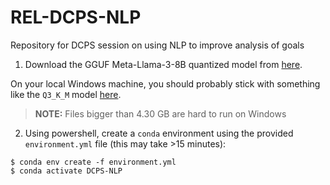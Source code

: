 # REL-DCPS-NLP
Repository for DCPS session on using NLP to improve analysis of goals

1. Download the GGUF Meta-Llama-3-8B quantized model from [here](https://huggingface.co/bartowski/Meta-Llama-3-8B-Instruct-GGUF).

On your local Windows machine, you should probably stick with something like the `Q3_K_M` model [here](https://huggingface.co/bartowski/Meta-Llama-3-8B-Instruct-GGUF/blob/main/Meta-Llama-3-8B-Instruct-Q4_K_M.gguf). 

> **NOTE:** Files bigger than 4.30 GB are hard to run on Windows

2. Using powershell, create a `conda` environment using the provided `environment.yml` file (this may take >15 minutes):
```
$ conda env create -f environment.yml
$ conda activate DCPS-NLP
```
